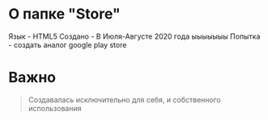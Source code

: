 # О папке "Store"
Язык - HTML5
Создано - В Июля-Августе 2020 года ыыыыыыы
Попытка - создать аналог google play store
# Важно
>Создавалась исключительно для себя, и собственного использования
